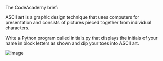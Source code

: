 The CodeAcademy brief:

ASCII art is a graphic design technique that uses computers for presentation and consists of pictures pieced together from individual characters.

Write a Python program called initials.py that displays the initials of your name in block letters as shown and dip your toes into ASCII art.

![image](https://github.com/user-attachments/assets/bddf4e13-0a4d-49dc-ab3e-9908352239de)
